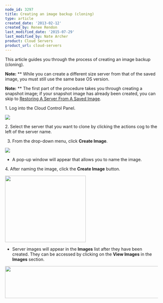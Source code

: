 ```yaml
---
node_id: 3297
title: Creating an image backup (cloning)
type: article
created_date: '2013-02-12'
created_by: Renee Rendon
last_modified_date: '2015-07-29'
last_modified_by: Nate Archer
product: Cloud Servers
product_url: cloud-servers
---
```


<span><span><span>This article guides you through the process of
creating an image backup (cloning).</span></span></span>

<span><span><span>**Note:** ** While you can create a different size
server from that of the saved image, you must still use the same base OS
version. </span></span></span>

<span><span><span>**Note:** ** The first part of the procedure takes you
through creating a snapshot image; if your snapshot image has already
been created, you can skip to
</span></span></span><span><span><span>[Restoring A Server From A Saved
Image](#A).</span></span></span>

<span><span><span>1. Log into the Cloud Control
Panel.</span></span></span>

![](http://c15149618.r18.cf2.rackcdn.com/1.png)

<div>



</div>

<div>

2\. Select the server that you want to clone by clicking the actions cog
to the left of the server name.

3. From the drop-down menu, click **Create Image**.

</div>



![](http://c15149618.r18.cf2.rackcdn.com/3B.png)

-   A pop-up window will appear that allows you to name the image.



4\. After naming the image, click the **Create Image** button.

<img src="https://8026b2e3760e2433679c-fffceaebb8c6ee053c935e8915a3fbe7.ssl.cf2.rackcdn.com/field/image/Feb%2012%20-%20Create%20image_2.png" width="266" height="220" />



-   Server images will appear in the **Images** list after they have
    been created. They can be accessed by clicking on the **View
    Images** in the **Images** section.

<img src="https://8026b2e3760e2433679c-fffceaebb8c6ee053c935e8915a3fbe7.ssl.cf2.rackcdn.com/field/image/Feb%2012%20-%20View%20Images.png" width="513" height="106" />



